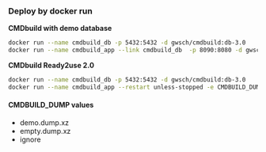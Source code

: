 ### Deploy by docker run
**CMDbuild with demo database**  
```bash
docker run --name cmdbuild_db -p 5432:5432 -d gwsch/cmdbuild:db-3.0
docker run --name cmdbuild_app --link cmdbuild_db  -p 8090:8080 -d gwsch/cmdbuild:app-3.1.1
```

**CMDbuild Ready2use 2.0**  
```bash  
docker run --name cmdbuild_db -p 5432:5432 -d gwsch/cmdbuild:db-3.0
docker run --name cmdbuild_app --restart unless-stopped -e CMDBUILD_DUMP="ready2use_demo.dump.xz" --link cmdbuild_db  -p 8090:8080 -d gwsch/cmdbuild:r2u-2.0-3.1.1
```  

#### CMDBUILD_DUMP values
* demo.dump.xz
* empty.dump.xz
* ignore
